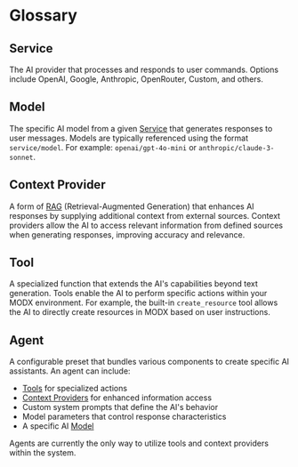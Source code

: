 # Glossary

## Service
The AI provider that processes and responds to user commands. Options include OpenAI, Google, Anthropic, OpenRouter, Custom, and others.

## Model
The specific AI model from a given [Service](#service) that generates responses to user messages. Models are typically referenced using the format `service/model`. For example: `openai/gpt-4o-mini` or `anthropic/claude-3-sonnet`.

## Context Provider
A form of [RAG](https://en.wikipedia.org/wiki/Retrieval-augmented_generation) (Retrieval-Augmented Generation) that enhances AI responses by supplying additional context from external sources. Context providers allow the AI to access relevant information from defined sources when generating responses, improving accuracy and relevance.

## Tool
A specialized function that extends the AI's capabilities beyond text generation. Tools enable the AI to perform specific actions within your MODX environment. For example, the built-in `create_resource` tool allows the AI to directly create resources in MODX based on user instructions.

## Agent
A configurable preset that bundles various components to create specific AI assistants. An agent can include:
- [Tools](#tool) for specialized actions
- [Context Providers](#context-provider) for enhanced information access
- Custom system prompts that define the AI's behavior
- Model parameters that control response characteristics
- A specific AI [Model](#model)

Agents are currently the only way to utilize tools and context providers within the system.
